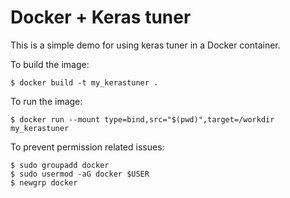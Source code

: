 # Docker + Keras tuner
This is a simple demo for using keras tuner in a Docker container.

To build the image:

`$ docker build -t my_kerastuner .`

To run the image:

`$ docker run --mount type=bind,src="$(pwd)",target=/workdir my_kerastuner`

To prevent permission related issues:
```
$ sudo groupadd docker
$ sudo usermod -aG docker $USER
$ newgrp docker
```